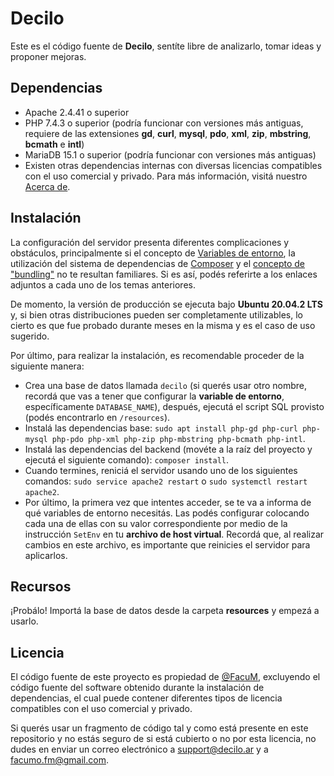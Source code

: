 Decilo
=====

Este es el código fuente de **Decilo**, sentíte libre de analizarlo, tomar ideas y proponer mejoras.

## Dependencias
 - Apache 2.4.41 o superior
 - PHP 7.4.3 o superior (podría funcionar con versiones más antiguas, requiere de las extensiones **gd**, **curl**, **mysql**, **pdo**, **xml**, **zip**, **mbstring**, **bcmath** e **intl**)
 - MariaDB 15.1 o superior (podría funcionar con versiones más antiguas)
 - Existen otras dependencias internas con diversas licencias compatibles con el uso comercial y privado. Para más información, visitá nuestro [Acerca de](https://decilo.ar/about.php).

## Instalación
La configuración del servidor presenta diferentes complicaciones y obstáculos, principalmente si el concepto de [Variables de entorno](https://httpd.apache.org/docs/current/env.html), la utilización del sistema de dependencias de [Composer](https://getcomposer.org/doc/00-intro.md) y el [concepto de "bundling"](https://medium.com/madhash/understanding-the-concept-of-bundling-for-beginners-f2db1adad724) no te resultan familiares. Si es así, podés referirte a los enlaces adjuntos a cada uno de los temas anteriores.

De momento, la versión de producción se ejecuta bajo **Ubuntu 20.04.2 LTS** y, si bien otras distribuciones pueden ser completamente utilizables, lo cierto es que fue probado durante meses en la misma y es el caso de uso sugerido.

Por último, para realizar la instalación, es recomendable proceder de la siguiente manera:

 - Crea una base de datos llamada `decilo` (si querés usar otro nombre, recordá que vas a tener que configurar la **variable de entorno**, específicamente `DATABASE_NAME`), después, ejecutá el script SQL provisto (podés encontrarlo en `/resources`).
 - Instalá las dependencias base: `sudo apt install php-gd php-curl php-mysql php-pdo php-xml php-zip php-mbstring php-bcmath php-intl`.
 - Instalá las dependencias del backend (movéte a la raíz del proyecto y ejecutá el siguiente comando): `composer install`.
 - Cuando termines, reniciá el servidor usando uno de los siguientes comandos: `sudo service apache2 restart` o `sudo systemctl restart apache2`.
 - Por último, la primera vez que intentes acceder, se te va a informa de qué variables de entorno necesitás. Las podés configurar colocando cada una de ellas con su valor correspondiente por medio de la instrucción `SetEnv` en tu **archivo de host virtual**. Recordá que, al realizar cambios en este archivo, es importante que reinicies el servidor para aplicarlos.

## Recursos
¡Probálo! Importá la base de datos desde la carpeta **resources** y empezá a usarlo.

## Licencia
El código fuente de este proyecto es propiedad de [@FacuM](https://github.com/FacuM), excluyendo el código fuente del software obtenido durante la instalación de dependencias, el cual puede contener diferentes tipos de licencia compatibles con el uso comercial y privado.

Si querés usar un fragmento de código tal y como está presente en este repositorio y no estás seguro de si está cubierto o no por esta licencia, no dudes en enviar un correo electrónico a [support@decilo.ar](mailto:support@decilo.ar) y a [facumo.fm@gmail.com](mailto:facumo.fm@gmail.com).